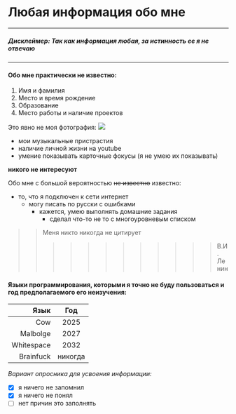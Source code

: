 # Любая информация обо мне

---
##### _Дисклеймер:_ _Так как информация любая, за истинность ее я не отвечаю_

---

#### Обо мне практически не известно:
1. Имя и фамилия
2. Место и время рождение
3. Образование
4. Место работы и наличие проектов

Это явно не моя фотография:
![](https://avatars.mds.yandex.net/get-kinopoisk-post-img/1362954/fb0281b9deb751bb29db80241bb692dd/960)

- мои музыкальные пристрастия
- наличие личной жизни на youtube
- умение показывать карточные фокусы (я не умею их показывать)
  
**никого не интересуют**

Обо мне с большой вероятностью ~~не известно~~ известно:
- то, что я подключен к сети интернет
  - могу писать по русски с ошибками
    - кажется, умею выполнять домашние задания
      - сделал что-то не то с многоуровневым списком

>> Меня никто никогда не цитирует
>>>>>>>>>>>> В.И. Ленин 

#### Языки программирования, которыми я точно не буду пользоваться и год предполагаемого его неизучения:
| Язык | Год |
| -----:|:------:|
| Cow | 2025 |
| Malbolge |2027 |
| Whitespace | 2032 |
| Brainfuck | никогда |

*Вариант опросника для усвоения информации:*

- [X] я ничего не запомнил
- [X] я ничего не понял
- [ ] нет причин это заполнять